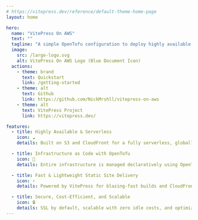 ```yaml
---
# https://vitepress.dev/reference/default-theme-home-page
layout: home

hero:
  name: "VitePress On AWS"
  text: ""
  tagline: "A simple OpenTofu configuration to deploy highly available VitePress site on AWS using S3 and Cloudfront."
  image:
    src: /large-logo.svg
    alt: VitePress On AWS Logo (Blue Document Icon)
  actions:
    - theme: brand
      text: Quickstart
      link: /getting-started
    - theme: alt
      text: Github
      link: https://github.com/NickMrshll/vitepress-on-aws
    - theme: alt
      text: VitePress Project
      link: https://vitepress.dev/

features:
  - title: Highly Available & Serverless
    icon: ☁️
    details: Built on S3 and CloudFront for a fully serverless, globally distributed, and fault-tolerant architecture.

  - title: Infrastructure as Code with OpenTofu
    icon: 🧱
    details: Entire infrastructure is managed declaratively using OpenTofu, enabling automated, versioned, and repeatable deployments.

  - title: Fast & Lightweight Static Site Delivery
    icon: ⚡
    details: Powered by VitePress for blazing-fast builds and CloudFront CDN for instant content delivery at the edge.

  - title: Secure, Cost-Efficient, and Scalable
    icon: 🔒
    details: SSL by default, scalable with zero idle costs, and optimized for both performance and budget.
---
```


